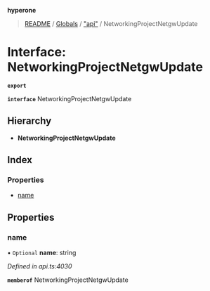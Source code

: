 **hyperone**

> [README](../README.md) / [Globals](../globals.md) / ["api"](../modules/_api_.md) / NetworkingProjectNetgwUpdate

# Interface: NetworkingProjectNetgwUpdate

**`export`** 

**`interface`** NetworkingProjectNetgwUpdate

## Hierarchy

* **NetworkingProjectNetgwUpdate**

## Index

### Properties

* [name](_api_.networkingprojectnetgwupdate.md#name)

## Properties

### name

• `Optional` **name**: string

*Defined in api.ts:4030*

**`memberof`** NetworkingProjectNetgwUpdate
